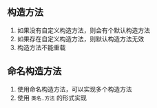 ## 构造方法

1. 如果没有自定义构造方法，则会有个默认构造方法
2. 如果存在自定义构造方法，则默认构造方法无效
3. 构造方法不能重载

## 命名构造方法
1. 使用命名构造方法，可以实现多个构造方法
2. 使用 `类名.方法` 的形式实现